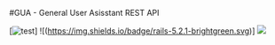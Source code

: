 #GUA - General User Asisstant REST API

[![test](https://img.shields.io/badge/ruby-2.5.0-green.svg)]
![(https://img.shields.io/badge/rails-5.2.1-brightgreen.svg)]
![](https://img.shields.io/badge/postgresql-10.1-orange.svg)
![]()
![]()
![]()
